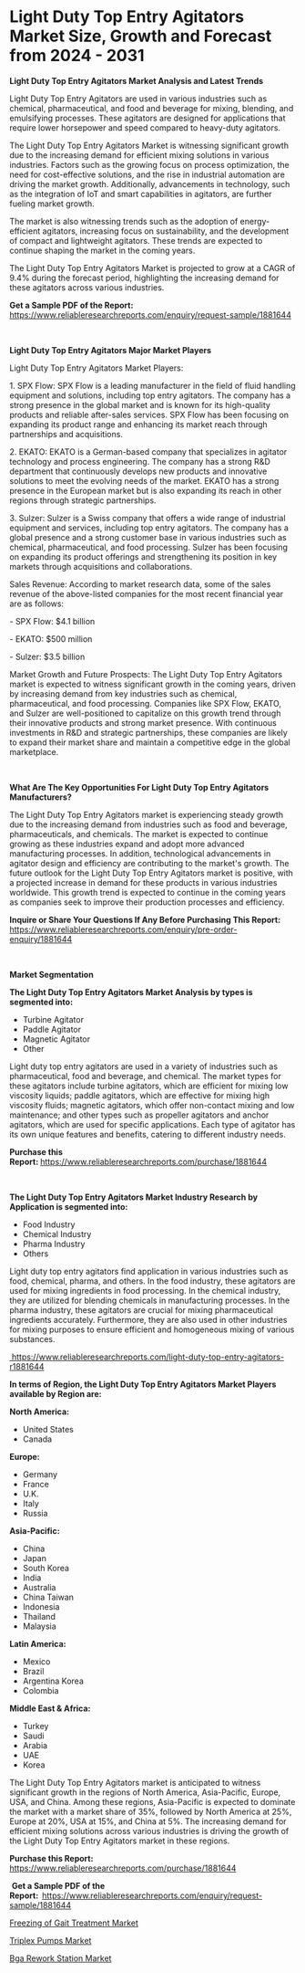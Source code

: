 <p><h1>Light Duty Top Entry Agitators Market Size, Growth and Forecast from 2024 - 2031</h1></p><p><strong>Light Duty Top Entry Agitators Market Analysis and Latest Trends</strong></p>
<p><p>Light Duty Top Entry Agitators are used in various industries such as chemical, pharmaceutical, and food and beverage for mixing, blending, and emulsifying processes. These agitators are designed for applications that require lower horsepower and speed compared to heavy-duty agitators.</p><p>The Light Duty Top Entry Agitators Market is witnessing significant growth due to the increasing demand for efficient mixing solutions in various industries. Factors such as the growing focus on process optimization, the need for cost-effective solutions, and the rise in industrial automation are driving the market growth. Additionally, advancements in technology, such as the integration of IoT and smart capabilities in agitators, are further fueling market growth.</p><p>The market is also witnessing trends such as the adoption of energy-efficient agitators, increasing focus on sustainability, and the development of compact and lightweight agitators. These trends are expected to continue shaping the market in the coming years.</p><p>The Light Duty Top Entry Agitators Market is projected to grow at a CAGR of 9.4% during the forecast period, highlighting the increasing demand for these agitators across various industries.</p></p>
<p><strong>Get a Sample PDF of the Report:&nbsp;</strong> <a href="https://www.reliableresearchreports.com/enquiry/request-sample/1881644">https://www.reliableresearchreports.com/enquiry/request-sample/1881644</a></p>
<p>&nbsp;</p>
<p><strong>Light Duty Top Entry Agitators Major Market Players</strong></p>
<p><p>Light Duty Top Entry Agitators Market Players:</p><p>1. SPX Flow: SPX Flow is a leading manufacturer in the field of fluid handling equipment and solutions, including top entry agitators. The company has a strong presence in the global market and is known for its high-quality products and reliable after-sales services. SPX Flow has been focusing on expanding its product range and enhancing its market reach through partnerships and acquisitions.</p><p>2. EKATO: EKATO is a German-based company that specializes in agitator technology and process engineering. The company has a strong R&D department that continuously develops new products and innovative solutions to meet the evolving needs of the market. EKATO has a strong presence in the European market but is also expanding its reach in other regions through strategic partnerships.</p><p>3. Sulzer: Sulzer is a Swiss company that offers a wide range of industrial equipment and services, including top entry agitators. The company has a global presence and a strong customer base in various industries such as chemical, pharmaceutical, and food processing. Sulzer has been focusing on expanding its product offerings and strengthening its position in key markets through acquisitions and collaborations.</p><p>Sales Revenue: According to market research data, some of the sales revenue of the above-listed companies for the most recent financial year are as follows:</p><p>- SPX Flow: $4.1 billion</p><p>- EKATO: $500 million</p><p>- Sulzer: $3.5 billion</p><p>Market Growth and Future Prospects: The Light Duty Top Entry Agitators market is expected to witness significant growth in the coming years, driven by increasing demand from key industries such as chemical, pharmaceutical, and food processing. Companies like SPX Flow, EKATO, and Sulzer are well-positioned to capitalize on this growth trend through their innovative products and strong market presence. With continuous investments in R&D and strategic partnerships, these companies are likely to expand their market share and maintain a competitive edge in the global marketplace.</p></p>
<p>&nbsp;</p>
<p><strong>What Are The Key Opportunities For Light Duty Top Entry Agitators Manufacturers?</strong></p>
<p><p>The Light Duty Top Entry Agitators market is experiencing steady growth due to the increasing demand from industries such as food and beverage, pharmaceuticals, and chemicals. The market is expected to continue growing as these industries expand and adopt more advanced manufacturing processes. In addition, technological advancements in agitator design and efficiency are contributing to the market's growth. The future outlook for the Light Duty Top Entry Agitators market is positive, with a projected increase in demand for these products in various industries worldwide. This growth trend is expected to continue in the coming years as companies seek to improve their production processes and efficiency.</p></p>
<p><strong>Inquire or Share Your Questions If Any Before Purchasing This Report:</strong> <a href="https://www.reliableresearchreports.com/enquiry/pre-order-enquiry/1881644">https://www.reliableresearchreports.com/enquiry/pre-order-enquiry/1881644</a></p>
<p>&nbsp;</p>
<p><strong>Market Segmentation</strong></p>
<p><strong>The Light Duty Top Entry Agitators Market Analysis by types is segmented into:</strong></p>
<p><ul><li>Turbine Agitator</li><li>Paddle Agitator</li><li>Magnetic Agitator</li><li>Other</li></ul></p>
<p><p>Light duty top entry agitators are used in a variety of industries such as pharmaceutical, food and beverage, and chemical. The market types for these agitators include turbine agitators, which are efficient for mixing low viscosity liquids; paddle agitators, which are effective for mixing high viscosity fluids; magnetic agitators, which offer non-contact mixing and low maintenance; and other types such as propeller agitators and anchor agitators, which are used for specific applications. Each type of agitator has its own unique features and benefits, catering to different industry needs.</p></p>
<p><strong>Purchase this Report:&nbsp;</strong><a href="https://www.reliableresearchreports.com/purchase/1881644">https://www.reliableresearchreports.com/purchase/1881644</a></p>
<p>&nbsp;</p>
<p><strong>The Light Duty Top Entry Agitators Market Industry Research by Application is segmented into:</strong></p>
<p><ul><li>Food Industry</li><li>Chemical Industry</li><li>Pharma Industry</li><li>Others</li></ul></p>
<p><p>Light duty top entry agitators find application in various industries such as food, chemical, pharma, and others. In the food industry, these agitators are used for mixing ingredients in food processing. In the chemical industry, they are utilized for blending chemicals in manufacturing processes. In the pharma industry, these agitators are crucial for mixing pharmaceutical ingredients accurately. Furthermore, they are also used in other industries for mixing purposes to ensure efficient and homogeneous mixing of various substances.</p></p>
<p><a href="https://www.reliableresearchreports.com/light-duty-top-entry-agitators-r1881644">&nbsp;https://www.reliableresearchreports.com/light-duty-top-entry-agitators-r1881644</a></p>
<p><strong>In terms of Region, the Light Duty Top Entry Agitators Market Players available by Region are:</strong></p>
<p>
    <p> <strong> North America: </strong>
        <ul>
            <li>United States</li>
            <li>Canada</li>
        </ul>
        </p> 
    <p> <strong> Europe: </strong>
        <ul>
            <li>Germany</li>
            <li>France</li>
            <li>U.K.</li>
            <li>Italy</li>
            <li>Russia</li>
        </ul>
        </p> 
    <p> <strong> Asia-Pacific: </strong>
        <ul>
            <li>China</li>
            <li>Japan</li>
            <li>South Korea</li>
            <li>India</li>
            <li>Australia</li>
            <li>China Taiwan</li>
            <li>Indonesia</li>
            <li>Thailand</li>
            <li>Malaysia</li>
        </ul>
        </p> 
    <p> <strong> Latin America: </strong>
        <ul>
            <li>Mexico</li>
            <li>Brazil</li>
            <li>Argentina Korea</li>
            <li>Colombia</li>
        </ul>
        </p> 
    <p> <strong> Middle East & Africa: </strong>
        <ul>
            <li>Turkey</li>
            <li>Saudi</li>
            <li>Arabia</li>
            <li>UAE</li>
            <li>Korea</li>
        </ul>
    </p>
    </p>
<p><p>The Light Duty Top Entry Agitators market is anticipated to witness significant growth in the regions of North America, Asia-Pacific, Europe, USA, and China. Among these regions, Asia-Pacific is expected to dominate the market with a market share of 35%, followed by North America at 25%, Europe at 20%, USA at 15%, and China at 5%. The increasing demand for efficient mixing solutions across various industries is driving the growth of the Light Duty Top Entry Agitators market in these regions.</p></p>
<p><strong>Purchase this Report: </strong><a href="https://www.reliableresearchreports.com/purchase/1881644">https://www.reliableresearchreports.com/purchase/1881644</a></p>
<p>&nbsp;<strong>Get a Sample PDF of the Report:&nbsp;&nbsp;</strong><a href="https://www.reliableresearchreports.com/enquiry/request-sample/1881644">https://www.reliableresearchreports.com/enquiry/request-sample/1881644</a></p>
<p><strong></strong></p>
<p><p><a href="https://view.publitas.com/reportprime-1/freezing-of-gait-treatment-market-industry-trends-and-forecast-for-period-from-2024-to-2031/">Freezing of Gait Treatment Market</a></p><p><a href="https://github.com/faniayasa/Market-Research-Report-List-1/blob/main/triplex-pumps-market.md">Triplex Pumps Market</a></p><p><a href="https://github.com/whpnbwim9/Market-Research-Report-List-1/blob/main/bga-rework-station-market.md">Bga Rework Station Market</a></p></p>